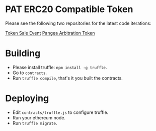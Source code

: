 # PAT ERC20 Compatible Token

Please see the following two repositories for the latest code iterations:

[Token Sale Event](https://github.com/Bit-Nation/Token-Sale-Event-TSE)
[Pangea Arbitration Token](https://github.com/Bit-Nation/Pangea-Arbitration-Token-PAT)

# Building

 -  Please install truffle: `npm install -g truffle`.
 -  Go to `contracts`.
 -  Run `truffle compile`, that's it you built the contracts.

# Deploying

 -  Edit `contracts/truffle.js` to configure truffle.
 -  Run your ethereum node.
 -  Run `truffle migrate`.
